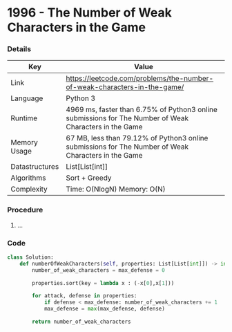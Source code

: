 # 1996 - The Number of Weak Characters in the Game

### Details

| Key | Value |
| --- | ----- |
| Link | https://leetcode.com/problems/the-number-of-weak-characters-in-the-game/
| Language | Python 3
| Runtime | 4969 ms, faster than 6.75% of Python3 online submissions for The Number of Weak Characters in the Game
| Memory Usage | 67 MB, less than 79.12% of Python3 online submissions for The Number of Weak Characters in the Game
| Datastructures | List[List[int]]
| Algorithms | Sort + Greedy
| Complexity | Time: O(NlogN) Memory: O(N)

### Procedure

1. ...

### Code

```python
class Solution:
    def numberOfWeakCharacters(self, properties: List[List[int]]) -> int:
        number_of_weak_characters = max_defense = 0
        
        properties.sort(key = lambda x : (-x[0],x[1]))        
        
        for attack, defense in properties:
            if defense < max_defense: number_of_weak_characters += 1
            max_defense = max(max_defense, defense)
        
        return number_of_weak_characters
```
